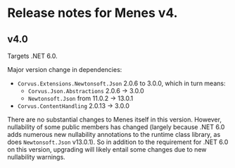 # Release notes for Menes v4.

## v4.0

Targets .NET 6.0.

Major version change in dependencies:

* `Corvus.Extensions.Newtonsoft.Json` 2.0.6 to 3.0.0, which in turn means:
  * `Corvus.Json.Abstractions` 2.0.6 -> 3.0.0
  * `Newtonsoft.Json` from 11.0.2 -> 13.0.1
* `Corvus.ContentHandling` 2.0.13 -> 3.0.0

There are no substantial changes to Menes itself in this version. However, nullability of some public members has changed (largely because .NET 6.0 adds numerous new nullability annotations to the runtime class library, as does `Newtonsoft.Json` v13.0.1). So in addition to the requirement for .NET 6.0 on this version, upgrading will likely entail some changes due to new nullability warnings.